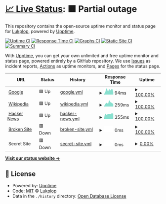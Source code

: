 # [📈 Live Status](https://Lukplop.github.io/test-upptime): <!--live status--> **🟧 Partial outage**

This repository contains the open-source uptime monitor and status page for [Lukplop](https://Lukplop.github.io/test-upptime), powered by [Upptime](https://github.com/upptime/upptime).

[![Uptime CI](https://github.com/koj-co/upptime/workflows/Uptime%20CI/badge.svg)](https://github.com/koj-co/upptime/actions?query=workflow%3A%22Uptime+CI%22)
[![Response Time CI](https://github.com/koj-co/upptime/workflows/Response%20Time%20CI/badge.svg)](https://github.com/koj-co/upptime/actions?query=workflow%3A%22Response+Time+CI%22)
[![Graphs CI](https://github.com/koj-co/upptime/workflows/Graphs%20CI/badge.svg)](https://github.com/koj-co/upptime/actions?query=workflow%3A%22Graphs+CI%22)
[![Static Site CI](https://github.com/koj-co/upptime/workflows/Static%20Site%20CI/badge.svg)](https://github.com/koj-co/upptime/actions?query=workflow%3A%22Static+Site+CI%22)
[![Summary CI](https://github.com/koj-co/upptime/workflows/Summary%20CI/badge.svg)](https://github.com/koj-co/upptime/actions?query=workflow%3A%22Summary+CI%22)

With [Upptime](https://upptime.js.org), you can get your own unlimited and free uptime monitor and status page, powered entirely by a GitHub repository. We use [Issues](https://github.com/Lukplop/test-upptime/issues) as incident reports, [Actions](https://github.com/Lukplop/test-upptime/actions) as uptime monitors, and [Pages](https://Lukplop.github.io/test-upptime) for the status page.

<!--start: status pages-->
<!-- This summary is generated by Upptime (https://github.com/upptime/upptime) -->
<!-- Do not edit this manually, your changes will be overwritten -->
<!-- prettier-ignore -->
| URL | Status | History | Response Time | Uptime |
| --- | ------ | ------- | ------------- | ------ |
| <img alt="" src="https://favicons.githubusercontent.com/www.google.com" height="13"> [Google](https://www.google.com) | 🟩 Up | [google.yml](https://github.com/Lukplop/test-upptime/commits/HEAD/history/google.yml) | <details><summary><img alt="Response time graph" src="./graphs/google/response-time-week.png" height="20"> 94ms</summary><br><a href="https://Lukplop.github.io/test-upptime/history/google"><img alt="Response time 84" src="https://img.shields.io/endpoint?url=https%3A%2F%2Fraw.githubusercontent.com%2FLukplop%2Ftest-upptime%2FHEAD%2Fapi%2Fgoogle%2Fresponse-time.json"></a><br><a href="https://Lukplop.github.io/test-upptime/history/google"><img alt="24-hour response time 53" src="https://img.shields.io/endpoint?url=https%3A%2F%2Fraw.githubusercontent.com%2FLukplop%2Ftest-upptime%2FHEAD%2Fapi%2Fgoogle%2Fresponse-time-day.json"></a><br><a href="https://Lukplop.github.io/test-upptime/history/google"><img alt="7-day response time 94" src="https://img.shields.io/endpoint?url=https%3A%2F%2Fraw.githubusercontent.com%2FLukplop%2Ftest-upptime%2FHEAD%2Fapi%2Fgoogle%2Fresponse-time-week.json"></a><br><a href="https://Lukplop.github.io/test-upptime/history/google"><img alt="30-day response time 87" src="https://img.shields.io/endpoint?url=https%3A%2F%2Fraw.githubusercontent.com%2FLukplop%2Ftest-upptime%2FHEAD%2Fapi%2Fgoogle%2Fresponse-time-month.json"></a><br><a href="https://Lukplop.github.io/test-upptime/history/google"><img alt="1-year response time 84" src="https://img.shields.io/endpoint?url=https%3A%2F%2Fraw.githubusercontent.com%2FLukplop%2Ftest-upptime%2FHEAD%2Fapi%2Fgoogle%2Fresponse-time-year.json"></a></details> | <details><summary><a href="https://Lukplop.github.io/test-upptime/history/google">100.00%</a></summary><a href="https://Lukplop.github.io/test-upptime/history/google"><img alt="All-time uptime 100.00%" src="https://img.shields.io/endpoint?url=https%3A%2F%2Fraw.githubusercontent.com%2FLukplop%2Ftest-upptime%2FHEAD%2Fapi%2Fgoogle%2Fuptime.json"></a><br><a href="https://Lukplop.github.io/test-upptime/history/google"><img alt="24-hour uptime 100.00%" src="https://img.shields.io/endpoint?url=https%3A%2F%2Fraw.githubusercontent.com%2FLukplop%2Ftest-upptime%2FHEAD%2Fapi%2Fgoogle%2Fuptime-day.json"></a><br><a href="https://Lukplop.github.io/test-upptime/history/google"><img alt="7-day uptime 100.00%" src="https://img.shields.io/endpoint?url=https%3A%2F%2Fraw.githubusercontent.com%2FLukplop%2Ftest-upptime%2FHEAD%2Fapi%2Fgoogle%2Fuptime-week.json"></a><br><a href="https://Lukplop.github.io/test-upptime/history/google"><img alt="30-day uptime 100.00%" src="https://img.shields.io/endpoint?url=https%3A%2F%2Fraw.githubusercontent.com%2FLukplop%2Ftest-upptime%2FHEAD%2Fapi%2Fgoogle%2Fuptime-month.json"></a><br><a href="https://Lukplop.github.io/test-upptime/history/google"><img alt="1-year uptime 100.00%" src="https://img.shields.io/endpoint?url=https%3A%2F%2Fraw.githubusercontent.com%2FLukplop%2Ftest-upptime%2FHEAD%2Fapi%2Fgoogle%2Fuptime-year.json"></a></details>
| <img alt="" src="https://favicons.githubusercontent.com/en.wikipedia.org" height="13"> [Wikipedia](https://en.wikipedia.org) | 🟩 Up | [wikipedia.yml](https://github.com/Lukplop/test-upptime/commits/HEAD/history/wikipedia.yml) | <details><summary><img alt="Response time graph" src="./graphs/wikipedia/response-time-week.png" height="20"> 259ms</summary><br><a href="https://Lukplop.github.io/test-upptime/history/wikipedia"><img alt="Response time 142" src="https://img.shields.io/endpoint?url=https%3A%2F%2Fraw.githubusercontent.com%2FLukplop%2Ftest-upptime%2FHEAD%2Fapi%2Fwikipedia%2Fresponse-time.json"></a><br><a href="https://Lukplop.github.io/test-upptime/history/wikipedia"><img alt="24-hour response time 162" src="https://img.shields.io/endpoint?url=https%3A%2F%2Fraw.githubusercontent.com%2FLukplop%2Ftest-upptime%2FHEAD%2Fapi%2Fwikipedia%2Fresponse-time-day.json"></a><br><a href="https://Lukplop.github.io/test-upptime/history/wikipedia"><img alt="7-day response time 259" src="https://img.shields.io/endpoint?url=https%3A%2F%2Fraw.githubusercontent.com%2FLukplop%2Ftest-upptime%2FHEAD%2Fapi%2Fwikipedia%2Fresponse-time-week.json"></a><br><a href="https://Lukplop.github.io/test-upptime/history/wikipedia"><img alt="30-day response time 173" src="https://img.shields.io/endpoint?url=https%3A%2F%2Fraw.githubusercontent.com%2FLukplop%2Ftest-upptime%2FHEAD%2Fapi%2Fwikipedia%2Fresponse-time-month.json"></a><br><a href="https://Lukplop.github.io/test-upptime/history/wikipedia"><img alt="1-year response time 142" src="https://img.shields.io/endpoint?url=https%3A%2F%2Fraw.githubusercontent.com%2FLukplop%2Ftest-upptime%2FHEAD%2Fapi%2Fwikipedia%2Fresponse-time-year.json"></a></details> | <details><summary><a href="https://Lukplop.github.io/test-upptime/history/wikipedia">100.00%</a></summary><a href="https://Lukplop.github.io/test-upptime/history/wikipedia"><img alt="All-time uptime 100.00%" src="https://img.shields.io/endpoint?url=https%3A%2F%2Fraw.githubusercontent.com%2FLukplop%2Ftest-upptime%2FHEAD%2Fapi%2Fwikipedia%2Fuptime.json"></a><br><a href="https://Lukplop.github.io/test-upptime/history/wikipedia"><img alt="24-hour uptime 100.00%" src="https://img.shields.io/endpoint?url=https%3A%2F%2Fraw.githubusercontent.com%2FLukplop%2Ftest-upptime%2FHEAD%2Fapi%2Fwikipedia%2Fuptime-day.json"></a><br><a href="https://Lukplop.github.io/test-upptime/history/wikipedia"><img alt="7-day uptime 100.00%" src="https://img.shields.io/endpoint?url=https%3A%2F%2Fraw.githubusercontent.com%2FLukplop%2Ftest-upptime%2FHEAD%2Fapi%2Fwikipedia%2Fuptime-week.json"></a><br><a href="https://Lukplop.github.io/test-upptime/history/wikipedia"><img alt="30-day uptime 100.00%" src="https://img.shields.io/endpoint?url=https%3A%2F%2Fraw.githubusercontent.com%2FLukplop%2Ftest-upptime%2FHEAD%2Fapi%2Fwikipedia%2Fuptime-month.json"></a><br><a href="https://Lukplop.github.io/test-upptime/history/wikipedia"><img alt="1-year uptime 100.00%" src="https://img.shields.io/endpoint?url=https%3A%2F%2Fraw.githubusercontent.com%2FLukplop%2Ftest-upptime%2FHEAD%2Fapi%2Fwikipedia%2Fuptime-year.json"></a></details>
| <img alt="" src="https://favicons.githubusercontent.com/news.ycombinator.com" height="13"> [Hacker News](https://news.ycombinator.com) | 🟩 Up | [hacker-news.yml](https://github.com/Lukplop/test-upptime/commits/HEAD/history/hacker-news.yml) | <details><summary><img alt="Response time graph" src="./graphs/hacker-news/response-time-week.png" height="20"> 355ms</summary><br><a href="https://Lukplop.github.io/test-upptime/history/hacker-news"><img alt="Response time 412" src="https://img.shields.io/endpoint?url=https%3A%2F%2Fraw.githubusercontent.com%2FLukplop%2Ftest-upptime%2FHEAD%2Fapi%2Fhacker-news%2Fresponse-time.json"></a><br><a href="https://Lukplop.github.io/test-upptime/history/hacker-news"><img alt="24-hour response time 368" src="https://img.shields.io/endpoint?url=https%3A%2F%2Fraw.githubusercontent.com%2FLukplop%2Ftest-upptime%2FHEAD%2Fapi%2Fhacker-news%2Fresponse-time-day.json"></a><br><a href="https://Lukplop.github.io/test-upptime/history/hacker-news"><img alt="7-day response time 355" src="https://img.shields.io/endpoint?url=https%3A%2F%2Fraw.githubusercontent.com%2FLukplop%2Ftest-upptime%2FHEAD%2Fapi%2Fhacker-news%2Fresponse-time-week.json"></a><br><a href="https://Lukplop.github.io/test-upptime/history/hacker-news"><img alt="30-day response time 393" src="https://img.shields.io/endpoint?url=https%3A%2F%2Fraw.githubusercontent.com%2FLukplop%2Ftest-upptime%2FHEAD%2Fapi%2Fhacker-news%2Fresponse-time-month.json"></a><br><a href="https://Lukplop.github.io/test-upptime/history/hacker-news"><img alt="1-year response time 412" src="https://img.shields.io/endpoint?url=https%3A%2F%2Fraw.githubusercontent.com%2FLukplop%2Ftest-upptime%2FHEAD%2Fapi%2Fhacker-news%2Fresponse-time-year.json"></a></details> | <details><summary><a href="https://Lukplop.github.io/test-upptime/history/hacker-news">100.00%</a></summary><a href="https://Lukplop.github.io/test-upptime/history/hacker-news"><img alt="All-time uptime 99.96%" src="https://img.shields.io/endpoint?url=https%3A%2F%2Fraw.githubusercontent.com%2FLukplop%2Ftest-upptime%2FHEAD%2Fapi%2Fhacker-news%2Fuptime.json"></a><br><a href="https://Lukplop.github.io/test-upptime/history/hacker-news"><img alt="24-hour uptime 100.00%" src="https://img.shields.io/endpoint?url=https%3A%2F%2Fraw.githubusercontent.com%2FLukplop%2Ftest-upptime%2FHEAD%2Fapi%2Fhacker-news%2Fuptime-day.json"></a><br><a href="https://Lukplop.github.io/test-upptime/history/hacker-news"><img alt="7-day uptime 100.00%" src="https://img.shields.io/endpoint?url=https%3A%2F%2Fraw.githubusercontent.com%2FLukplop%2Ftest-upptime%2FHEAD%2Fapi%2Fhacker-news%2Fuptime-week.json"></a><br><a href="https://Lukplop.github.io/test-upptime/history/hacker-news"><img alt="30-day uptime 100.00%" src="https://img.shields.io/endpoint?url=https%3A%2F%2Fraw.githubusercontent.com%2FLukplop%2Ftest-upptime%2FHEAD%2Fapi%2Fhacker-news%2Fuptime-month.json"></a><br><a href="https://Lukplop.github.io/test-upptime/history/hacker-news"><img alt="1-year uptime 99.96%" src="https://img.shields.io/endpoint?url=https%3A%2F%2Fraw.githubusercontent.com%2FLukplop%2Ftest-upptime%2FHEAD%2Fapi%2Fhacker-news%2Fuptime-year.json"></a></details>
| <img alt="" src="https://favicons.githubusercontent.com/thissitedoesnotexist.com" height="13"> [Broken Site](https://thissitedoesnotexist.com) | 🟥 Down | [broken-site.yml](https://github.com/Lukplop/test-upptime/commits/HEAD/history/broken-site.yml) | <details><summary><img alt="Response time graph" src="./graphs/broken-site/response-time-week.png" height="20"> 0ms</summary><br><a href="https://Lukplop.github.io/test-upptime/history/broken-site"><img alt="Response time 0" src="https://img.shields.io/endpoint?url=https%3A%2F%2Fraw.githubusercontent.com%2FLukplop%2Ftest-upptime%2FHEAD%2Fapi%2Fbroken-site%2Fresponse-time.json"></a><br><a href="https://Lukplop.github.io/test-upptime/history/broken-site"><img alt="24-hour response time 0" src="https://img.shields.io/endpoint?url=https%3A%2F%2Fraw.githubusercontent.com%2FLukplop%2Ftest-upptime%2FHEAD%2Fapi%2Fbroken-site%2Fresponse-time-day.json"></a><br><a href="https://Lukplop.github.io/test-upptime/history/broken-site"><img alt="7-day response time 0" src="https://img.shields.io/endpoint?url=https%3A%2F%2Fraw.githubusercontent.com%2FLukplop%2Ftest-upptime%2FHEAD%2Fapi%2Fbroken-site%2Fresponse-time-week.json"></a><br><a href="https://Lukplop.github.io/test-upptime/history/broken-site"><img alt="30-day response time 0" src="https://img.shields.io/endpoint?url=https%3A%2F%2Fraw.githubusercontent.com%2FLukplop%2Ftest-upptime%2FHEAD%2Fapi%2Fbroken-site%2Fresponse-time-month.json"></a><br><a href="https://Lukplop.github.io/test-upptime/history/broken-site"><img alt="1-year response time 0" src="https://img.shields.io/endpoint?url=https%3A%2F%2Fraw.githubusercontent.com%2FLukplop%2Ftest-upptime%2FHEAD%2Fapi%2Fbroken-site%2Fresponse-time-year.json"></a></details> | <details><summary><a href="https://Lukplop.github.io/test-upptime/history/broken-site">100.00%</a></summary><a href="https://Lukplop.github.io/test-upptime/history/broken-site"><img alt="All-time uptime 100.00%" src="https://img.shields.io/endpoint?url=https%3A%2F%2Fraw.githubusercontent.com%2FLukplop%2Ftest-upptime%2FHEAD%2Fapi%2Fbroken-site%2Fuptime.json"></a><br><a href="https://Lukplop.github.io/test-upptime/history/broken-site"><img alt="24-hour uptime 100.00%" src="https://img.shields.io/endpoint?url=https%3A%2F%2Fraw.githubusercontent.com%2FLukplop%2Ftest-upptime%2FHEAD%2Fapi%2Fbroken-site%2Fuptime-day.json"></a><br><a href="https://Lukplop.github.io/test-upptime/history/broken-site"><img alt="7-day uptime 100.00%" src="https://img.shields.io/endpoint?url=https%3A%2F%2Fraw.githubusercontent.com%2FLukplop%2Ftest-upptime%2FHEAD%2Fapi%2Fbroken-site%2Fuptime-week.json"></a><br><a href="https://Lukplop.github.io/test-upptime/history/broken-site"><img alt="30-day uptime 100.00%" src="https://img.shields.io/endpoint?url=https%3A%2F%2Fraw.githubusercontent.com%2FLukplop%2Ftest-upptime%2FHEAD%2Fapi%2Fbroken-site%2Fuptime-month.json"></a><br><a href="https://Lukplop.github.io/test-upptime/history/broken-site"><img alt="1-year uptime 100.00%" src="https://img.shields.io/endpoint?url=https%3A%2F%2Fraw.githubusercontent.com%2FLukplop%2Ftest-upptime%2FHEAD%2Fapi%2Fbroken-site%2Fuptime-year.json"></a></details>
| <img alt="" src="https://favicons.githubusercontent.com/null" height="13"> Secret Site | 🟥 Down | [secret-site.yml](https://github.com/Lukplop/test-upptime/commits/HEAD/history/secret-site.yml) | <details><summary><img alt="Response time graph" src="./graphs/secret-site/response-time-week.png" height="20"> 0ms</summary><br><a href="https://Lukplop.github.io/test-upptime/history/secret-site"><img alt="Response time 0" src="https://img.shields.io/endpoint?url=https%3A%2F%2Fraw.githubusercontent.com%2FLukplop%2Ftest-upptime%2FHEAD%2Fapi%2Fsecret-site%2Fresponse-time.json"></a><br><a href="https://Lukplop.github.io/test-upptime/history/secret-site"><img alt="24-hour response time 0" src="https://img.shields.io/endpoint?url=https%3A%2F%2Fraw.githubusercontent.com%2FLukplop%2Ftest-upptime%2FHEAD%2Fapi%2Fsecret-site%2Fresponse-time-day.json"></a><br><a href="https://Lukplop.github.io/test-upptime/history/secret-site"><img alt="7-day response time 0" src="https://img.shields.io/endpoint?url=https%3A%2F%2Fraw.githubusercontent.com%2FLukplop%2Ftest-upptime%2FHEAD%2Fapi%2Fsecret-site%2Fresponse-time-week.json"></a><br><a href="https://Lukplop.github.io/test-upptime/history/secret-site"><img alt="30-day response time 0" src="https://img.shields.io/endpoint?url=https%3A%2F%2Fraw.githubusercontent.com%2FLukplop%2Ftest-upptime%2FHEAD%2Fapi%2Fsecret-site%2Fresponse-time-month.json"></a><br><a href="https://Lukplop.github.io/test-upptime/history/secret-site"><img alt="1-year response time 0" src="https://img.shields.io/endpoint?url=https%3A%2F%2Fraw.githubusercontent.com%2FLukplop%2Ftest-upptime%2FHEAD%2Fapi%2Fsecret-site%2Fresponse-time-year.json"></a></details> | <details><summary><a href="https://Lukplop.github.io/test-upptime/history/secret-site">0.00%</a></summary><a href="https://Lukplop.github.io/test-upptime/history/secret-site"><img alt="All-time uptime 34.91%" src="https://img.shields.io/endpoint?url=https%3A%2F%2Fraw.githubusercontent.com%2FLukplop%2Ftest-upptime%2FHEAD%2Fapi%2Fsecret-site%2Fuptime.json"></a><br><a href="https://Lukplop.github.io/test-upptime/history/secret-site"><img alt="24-hour uptime 0.00%" src="https://img.shields.io/endpoint?url=https%3A%2F%2Fraw.githubusercontent.com%2FLukplop%2Ftest-upptime%2FHEAD%2Fapi%2Fsecret-site%2Fuptime-day.json"></a><br><a href="https://Lukplop.github.io/test-upptime/history/secret-site"><img alt="7-day uptime 0.00%" src="https://img.shields.io/endpoint?url=https%3A%2F%2Fraw.githubusercontent.com%2FLukplop%2Ftest-upptime%2FHEAD%2Fapi%2Fsecret-site%2Fuptime-week.json"></a><br><a href="https://Lukplop.github.io/test-upptime/history/secret-site"><img alt="30-day uptime 0.00%" src="https://img.shields.io/endpoint?url=https%3A%2F%2Fraw.githubusercontent.com%2FLukplop%2Ftest-upptime%2FHEAD%2Fapi%2Fsecret-site%2Fuptime-month.json"></a><br><a href="https://Lukplop.github.io/test-upptime/history/secret-site"><img alt="1-year uptime 34.91%" src="https://img.shields.io/endpoint?url=https%3A%2F%2Fraw.githubusercontent.com%2FLukplop%2Ftest-upptime%2FHEAD%2Fapi%2Fsecret-site%2Fuptime-year.json"></a></details>

<!--end: status pages-->

[**Visit our status website →**](https://Lukplop.github.io/test-upptime)

## 📄 License

- Powered by: [Upptime](https://github.com/upptime/upptime)
- Code: [MIT](./LICENSE) © [Lukplop](https://Lukplop.github.io/test-upptime)
- Data in the `./history` directory: [Open Database License](https://opendatacommons.org/licenses/odbl/1-0/)
